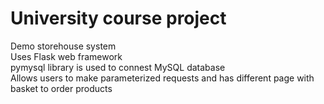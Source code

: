 # University course project
Demo storehouse system  
Uses Flask web framework  
pymysql library is used to connest MySQL database  
Allows users to make parameterized requests and has different page with basket to order products

